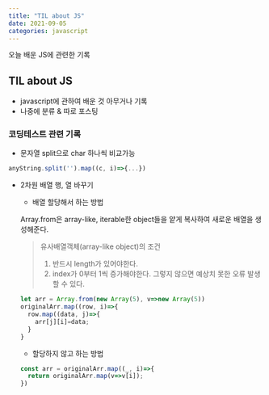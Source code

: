 ```yaml
---
title: "TIL about JS"
date: 2021-09-05
categories: javascript
---
```


오늘 배운 JS에 관련한 기록

## TIL about JS

- javascript에 관하여 배운 것 아무거나 기록
- 나중에 분류 & 따로 포스팅

### 코딩테스트 관련 기록
- 문자열 split으로 char 하나씩 비교가능
```javascript
anyString.split('').map((c, i)=>{...}) 
```

- 2차원 배열 행, 열 바꾸기
  - 배열 할당해서 하는 방법
  
  Array.from은 array-like, iterable한 object들을 얕게 복사하여 새로운 배열을 생성해준다.
  > 유사배열객체(array-like object)의 조건
  > 1. 반드시 length가 있어야한다.
  > 2. index가 0부터 1씩 증가해야한다. 그렇지 않으면 예상치 못한 오류 발생할 수 있다.
  
  ```javascript
  let arr = Array.from(new Array(5), v=>new Array(5))
  originalArr.map((row, i)=>{
    row.map((data, j)=>{
      arr[j][i]=data;
    }
  }
  ```
  
  - 할당하지 않고 하는 방법
  
  ```javascript
  const arr = originalArr.map((_, i)=>{
    return originalArr.map(v=>v[i]);
  })
